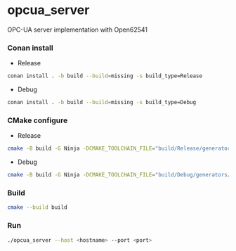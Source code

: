 # opcua_server
OPC-UA server implementation with Open62541

### Conan install

* Release
```bash
conan install . -b build --build=missing -s build_type=Release 
```

* Debug
```bash
conan install . -b build --build=missing -s build_type=Debug 
```

### CMake configure

* Release 

```bash
cmake -B build -G Ninja -DCMAKE_TOOLCHAIN_FILE="build/Release/generators/conan_toolchain.cmake" -DCMAKE_BUILD_TYPE=Release 
```

* Debug

```bash
cmake -B build -G Ninja -DCMAKE_TOOLCHAIN_FILE="build/Debug/generators/conan_toolchain.cmake" -DCMAKE_BUILD_TYPE=Debug 
```
### Build 

```bash
cmake --build build 
```

### Run
```bash
./opcua_server --host <hostname> --port <port>
```